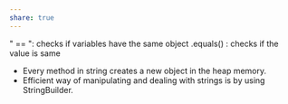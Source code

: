 ```yaml
---
share: true
---
```


" == ": checks if variables have the same object
.equals() : checks if the value is same

- Every method in string creates a new object in the heap memory.
- Efficient way of manipulating and dealing with strings is by using StringBuilder. 
